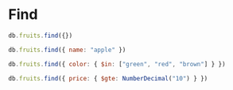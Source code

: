 # Find

```js
db.fruits.find({})
```

```js
db.fruits.find({ name: "apple" })
```

```js
db.fruits.find({ color: { $in: ["green", "red", "brown"] } })
```

```js
db.fruits.find({ price: { $gte: NumberDecimal("10") } })
```
